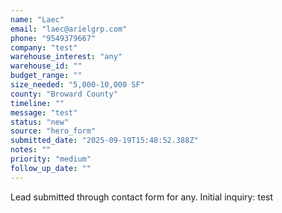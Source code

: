 ```yaml
---
name: "Laec"
email: "laec@arielgrp.com"
phone: "9549379667"
company: "test"
warehouse_interest: "any"
warehouse_id: ""
budget_range: ""
size_needed: "5,000-10,000 SF"
county: "Broward County"
timeline: ""
message: "test"
status: "new"
source: "hero_form"
submitted_date: "2025-09-19T15:48:52.388Z"
notes: ""
priority: "medium"
follow_up_date: ""
---
```


Lead submitted through contact form for any.
Initial inquiry: test
